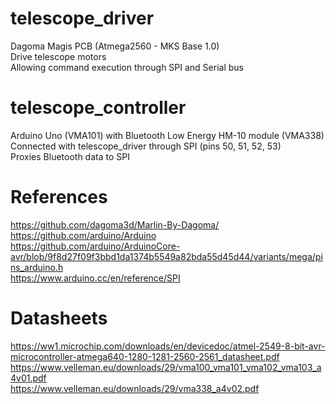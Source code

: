 # telescope_driver
Dagoma Magis PCB (Atmega2560 - MKS Base 1.0) \
Drive telescope motors \
Allowing command execution through SPI and Serial bus

# telescope_controller
Arduino Uno (VMA101) with Bluetooth Low Energy HM-10 module (VMA338) Connected with telescope_driver through SPI (pins 50, 51, 52, 53) \
Proxies Bluetooth data to SPI

# References
https://github.com/dagoma3d/Marlin-By-Dagoma/ \
https://github.com/arduino/Arduino \
https://github.com/arduino/ArduinoCore-avr/blob/9f8d27f09f3bbd1da1374b5549a82bda55d45d44/variants/mega/pins_arduino.h \
https://www.arduino.cc/en/reference/SPI

# Datasheets
https://ww1.microchip.com/downloads/en/devicedoc/atmel-2549-8-bit-avr-microcontroller-atmega640-1280-1281-2560-2561_datasheet.pdf \
https://www.velleman.eu/downloads/29/vma100_vma101_vma102_vma103_a4v01.pdf \
https://www.velleman.eu/downloads/29/vma338_a4v02.pdf